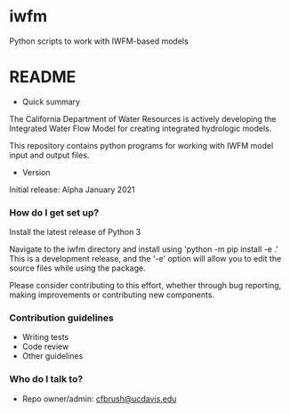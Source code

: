 # iwfm

Python scripts to work with IWFM-based models

# README #

* Quick summary

The California Department of Water Resources is actively developing the Integrated Water Flow Model for creating integrated hydrologic models. 

This repository contains python programs for working with IWFM model input and output files. 

* Version

Initial release: Alpha January 2021

### How do I get set up? ###

Install the latest release of Python 3

Navigate to the iwfm directory and install using 'python -m pip install -e .' This is a development release, and the '-e' option will allow you to edit the source files while using the package. 

Please consider contributing to this effort, whether through bug reporting, making improvements or contributing new components.

### Contribution guidelines ###

* Writing tests
* Code review
* Other guidelines

### Who do I talk to? ###

* Repo owner/admin: cfbrush@ucdavis.edu
